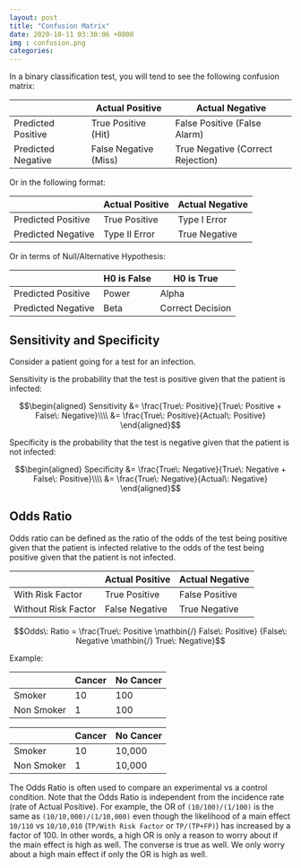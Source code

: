 ```yaml
---
layout: post
title: "Confusion Matrix"
date: 2020-10-11 03:30:06 +0800
img : confusion.png
categories:
---
```


In a binary classification test, you will tend to see the following confusion matrix:

|                    | Actual Positive       | Actual Negative                   |
|--------------------|-----------------------|-----------------------------------|
| Predicted Positive | True Positive (Hit)   | False Positive (False Alarm)      |
| Predicted Negative | False Negative (Miss) | True Negative (Correct Rejection) |

Or in the following format:

|                    | Actual Positive | Actual Negative |
|--------------------|-----------------|-----------------|
| Predicted Positive | True Positive   | Type I Error    |
| Predicted Negative | Type II Error   | True Negative   |

Or in terms of Null/Alternative Hypothesis:

|                    | H0 is False | H0 is True       |
|--------------------|-------------|------------------|
| Predicted Positive | Power       | Alpha            |
| Predicted Negative | Beta        | Correct Decision |

## Sensitivity and Specificity

Consider a patient going for a test for an infection.

Sensitivity is the probability that the test is positive given that the patient is infected:

$$\begin{aligned}
Sensitivity &= \frac{True\: Positive}{True\: Positive + False\: Negative}\\\\
&= \frac{True\: Positive}{Actual\: Positive}
\end{aligned}$$

Specificity is the probability that the test is negative given that the patient is not infected:

$$\begin{aligned}
Specificity &= \frac{True\: Negative}{True\: Negative + False\: Positive}\\\\
&= \frac{True\: Negative}{Actual\: Negative}
\end{aligned}$$

## Odds Ratio

Odds ratio can be defined as the ratio of the odds of the test being positive given that the patient is infected relative to the odds of the test being positive given that the patient is not infected.

|                     | Actual Positive | Actual Negative |
|---------------------|-----------------|-----------------|
| With Risk Factor    | True Positive   | False Positive  |
| Without Risk Factor | False Negative  | True Negative   |

$$Odds\: Ratio = \frac{True\: Positive \mathbin{/} False\: Positive} {False\: Negative \mathbin{/} True\: Negative}$$

Example:

|            | Cancer | No Cancer |
|------------|--------|-----------|
| Smoker     |     10 |       100 |
| Non Smoker |      1 |       100 |

|            | Cancer | No Cancer |
|------------|--------|-----------|
| Smoker     | 10     | 10,000    |
| Non Smoker | 1      | 10,000    |

The Odds Ratio is often used to compare an experimental vs a control condition. Note that the Odds Ratio is independent from the incidence rate (rate of Actual Positive). For example, the OR of `(10/100)/(1/100)` is the same as `(10/10,000)/(1/10,000)` even though the likelihood of a main effect `10/110` vs `10/10,010` (`TP/With Risk Factor` or `TP/(TP+FP)`) has increased by a factor of 100. In other words, a high OR is only a reason to worry about if the main effect is high as well. The converse is true as well. We only worry about a high main effect if only the OR is high as well.



